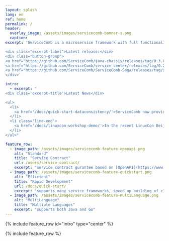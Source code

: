 ```yaml
---
layout: splash
lang: en
ref: home
permalink: /
header:
  overlay_image: /assets/images/servicecomb-banner-s.png
  caption:
excerpt: 'ServiceComb is a microservice framework with full functionality of service management, focus on rapidly development of microservices.

<div class="excerpt-label">Latest release:</div>
<div class="button-group">
<a href="https://github.com/ServiceComb/java-chassis/releases/tag/0.3.0" class="home-button btn--info">Java SDK v0.3.0</a>
<a href="https://github.com/ServiceComb/service-center/releases/tag/0.2.0" class="home-button btn--info">Service Center v0.2.0</a>
<a href="https://github.com/ServiceComb/ServiceComb-Saga/releases/tag/saga-0.0.1" class="home-button btn--info">Saga v0.0.1</a>
</div>'

intro:
  - excerpt: "
<div class='excerpt-title'>Latest News</div>

<ul>
  <li>
    <a href='/docs/quick-start-dataconsistency/'>ServiceComb now provides data consistency solutions(Saga) in microservice application.</a>
  </li>
  <li class='line-end'>
    <a href='/docs/linuxcon-workshop-demo/'>In the recent LinuxCon Beijing 2017 conference, ServiceComb organized a workshop to demonstrate how to build a cloud application using ServiceComb.</a>
  </li>
</ul>"

feature_row:
  - image_path: /assets/images/servicecomb-feature-openapi.png
    alt: "Standard"
    title: "Service Contract"
    url: /users/service-contract/
    excerpt: "service contract gurantee based on [OpenAPI](https://www.openapis.org)"
  - image_path: /assets/images/servicecomb-feature-quickstart.png
    alt: "Efficient"
    title: "Rapid Development"
    url: /docs/quick-start/
    excerpt: "supports many service frameworks, speed up building of cloud applications"
  - image_path: /assets/images/servicecomb-feature-multiLanguage.png
    alt: "MultiLanguage"
    title: "Multiple Languages"
    excerpt: "supports both Java and Go"
---
```


{% include feature_row id="intro" type="center" %}

<div class="normal-feature-row">
{% include feature_row %}
</div>
